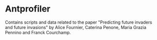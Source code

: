 # Antprofiler
Contains scripts and data related to the paper "Predicting future invaders and future invasions" by Alice Fournier, Caterina Penone, Maria Grazia Pennino and Franck Courchamp.
